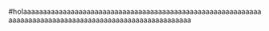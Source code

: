 #holaaaaaaaaaaaaaaaaaaaaaaaaaaaaaaaaaaaaaaaaaaaaaaaaaaaaaaaaaaaaaaaaaaaaaaaaaaaaaaaaaaaaaaaaaaaaaaaaaaaaaaaaaa
